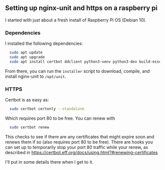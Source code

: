 ## Setting up nginx-unit and https on a raspberry pi

I started with just about a fresh install of Raspberry Pi OS (Debian 10).

### Dependencies
I installed the following dependencies:
```bash
  sudo apt update
  sudo apt upgrade
  sudo apt install certbot ddclient python3-venv python3-dev build-essential libssl-dev libssl-doc libpcre2-dev
```

From there, you can run the `installer` script to download, compile, and install nginx-unit to `/opt/unit`.


### HTTPS
Certbot is as easy as:
```bash
  sudo certbot certonly --standalone
```
Which requires port 80 to be free. You can renew with
```bash
  sudo certbot renew
```
This checks to see if there are any certificates that might expire soon and renews them if so (also requires
port 80 to be free). There are hooks you can set up to temporarily stop your port 80 traffic while your renew,
as described in https://certbot.eff.org/docs/using.html?#renewing-certificates

I'll put in some details there when I get to it.

